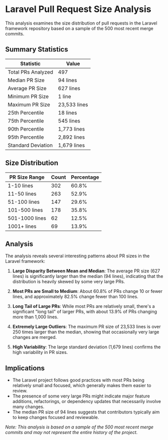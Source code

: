 # Laravel Pull Request Size Analysis

This analysis examines the size distribution of pull requests in the Laravel framework repository based on a sample of the 500 most recent merge commits.

## Summary Statistics

| Statistic | Value |
|-----------|-------|
| Total PRs Analyzed | 497 |
| Median PR Size | 94 lines |
| Average PR Size | 627 lines |
| Minimum PR Size | 1 line |
| Maximum PR Size | 23,533 lines |
| 25th Percentile | 18 lines |
| 75th Percentile | 545 lines |
| 90th Percentile | 1,773 lines |
| 95th Percentile | 2,892 lines |
| Standard Deviation | 1,679 lines |

## Size Distribution

| PR Size Range | Count | Percentage |
|---------------|-------|------------|
| 1-10 lines    | 302   | 60.8% |
| 11-50 lines   | 263   | 52.9% |
| 51-100 lines  | 147   | 29.6% |
| 101-500 lines | 178   | 35.8% |
| 501-1000 lines| 62    | 12.5% |
| 1001+ lines   | 69    | 13.9% |

## Analysis

The analysis reveals several interesting patterns about PR sizes in the Laravel framework:

1. **Large Disparity Between Mean and Median**: The average PR size (627 lines) is significantly larger than the median (94 lines), indicating that the distribution is heavily skewed by some very large PRs.

2. **Most PRs are Small to Medium**: About 60.8% of PRs change 10 or fewer lines, and approximately 82.5% change fewer than 100 lines.

3. **Long Tail of Large PRs**: While most PRs are relatively small, there's a significant "long tail" of larger PRs, with about 13.9% of PRs changing more than 1,000 lines.

4. **Extremely Large Outliers**: The maximum PR size of 23,533 lines is over 250 times larger than the median, showing that occasionally very large changes are merged.

5. **High Variability**: The large standard deviation (1,679 lines) confirms the high variability in PR sizes.

## Implications

- The Laravel project follows good practices with most PRs being relatively small and focused, which generally makes them easier to review.
- The presence of some very large PRs might indicate major feature additions, refactorings, or dependency updates that necessarily involve many changes.
- The median PR size of 94 lines suggests that contributors typically aim to keep changes focused and reviewable.

*Note: This analysis is based on a sample of the 500 most recent merge commits and may not represent the entire history of the project.*